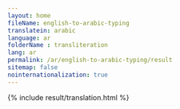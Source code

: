 ```yaml
--- 
layout: home 
fileName: english-to-arabic-typing
translatein: arabic
language: ar
folderName : transliteration
lang: ar
permalink: /ar/english-to-arabic-typing/result
sitemap: false
nointernationalization: true
---
```

{% include result/translation.html %}

<script src="/js/result/translator.js" data-foldername="{{page.folderName}}" data-lang="{{page.lang}}"></script>